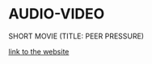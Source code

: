 # AUDIO-VIDEO
SHORT MOVIE (TITLE: PEER PRESSURE)

[link to the website ](https://avpassignment.nicepage.io/?version=7cb6c5ae-cc4b-4be2-b3ba-51bffa08f8cf)




